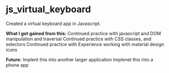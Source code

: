 # js_virtual_keyboard

Created a virtual keyboard app in Javascript.

**What I got gained from this:**
Continued practice with javascript and DOM manipulation and traversal 
Continued practice with CSS classes, and selectors
Continued practice with 
Experience working with material design icons


**Future:**
Implent this into another larger application
Implenet this into a phone app
